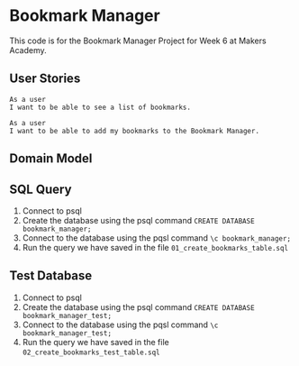 # Bookmark Manager

This code is for the Bookmark Manager Project for Week 6 at Makers Academy.

## User Stories

```
As a user
I want to be able to see a list of bookmarks.

As a user
I want to be able to add my bookmarks to the Bookmark Manager.

```

## Domain Model




## SQL Query

1. Connect to psql
2. Create the database using the psql command `CREATE DATABASE bookmark_manager;`
3. Connect to the database using the pqsl command `\c bookmark_manager;`
4. Run the query we have saved in the file `01_create_bookmarks_table.sql`


## Test Database

1. Connect to psql
2. Create the database using the psql command `CREATE DATABASE bookmark_manager_test;`
3. Connect to the database using the pqsl command `\c bookmark_manager_test;`
4. Run the query we have saved in the file `02_create_bookmarks_test_table.sql`